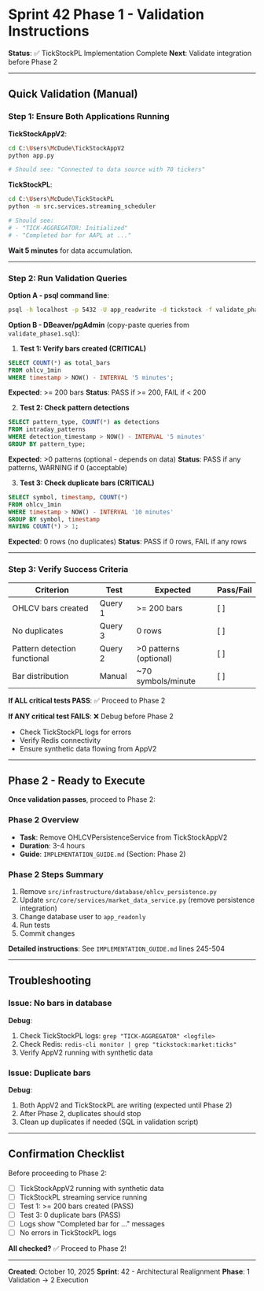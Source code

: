 # Sprint 42 Phase 1 - Validation Instructions

**Status**: ✅ TickStockPL Implementation Complete
**Next**: Validate integration before Phase 2

---

## Quick Validation (Manual)

### Step 1: Ensure Both Applications Running

**TickStockAppV2**:
```bash
cd C:\Users\McDude\TickStockAppV2
python app.py

# Should see: "Connected to data source with 70 tickers"
```

**TickStockPL**:
```bash
cd C:\Users\McDude\TickStockPL
python -m src.services.streaming_scheduler

# Should see:
# - "TICK-AGGREGATOR: Initialized"
# - "Completed bar for AAPL at ..."
```

**Wait 5 minutes** for data accumulation.

---

### Step 2: Run Validation Queries

**Option A - psql command line**:
```bash
psql -h localhost -p 5432 -U app_readwrite -d tickstock -f validate_phase1.sql
```

**Option B - DBeaver/pgAdmin** (copy-paste queries from `validate_phase1.sql`):

1. **Test 1: Verify bars created (CRITICAL)**
```sql
SELECT COUNT(*) as total_bars
FROM ohlcv_1min
WHERE timestamp > NOW() - INTERVAL '5 minutes';
```
**Expected**: >= 200 bars
**Status**: PASS if >= 200, FAIL if < 200

2. **Test 2: Check pattern detections**
```sql
SELECT pattern_type, COUNT(*) as detections
FROM intraday_patterns
WHERE detection_timestamp > NOW() - INTERVAL '5 minutes'
GROUP BY pattern_type;
```
**Expected**: >0 patterns (optional - depends on data)
**Status**: PASS if any patterns, WARNING if 0 (acceptable)

3. **Test 3: Check duplicate bars (CRITICAL)**
```sql
SELECT symbol, timestamp, COUNT(*)
FROM ohlcv_1min
WHERE timestamp > NOW() - INTERVAL '10 minutes'
GROUP BY symbol, timestamp
HAVING COUNT(*) > 1;
```
**Expected**: 0 rows (no duplicates)
**Status**: PASS if 0 rows, FAIL if any rows

---

### Step 3: Verify Success Criteria

| Criterion | Test | Expected | Pass/Fail |
|-----------|------|----------|-----------|
| OHLCV bars created | Query 1 | >= 200 bars | [ ] |
| No duplicates | Query 3 | 0 rows | [ ] |
| Pattern detection functional | Query 2 | >0 patterns (optional) | [ ] |
| Bar distribution | Manual | ~70 symbols/minute | [ ] |

**If ALL critical tests PASS**: ✅ Proceed to Phase 2

**If ANY critical test FAILS**: ❌ Debug before Phase 2
- Check TickStockPL logs for errors
- Verify Redis connectivity
- Ensure synthetic data flowing from AppV2

---

## Phase 2 - Ready to Execute

**Once validation passes**, proceed to Phase 2:

### Phase 2 Overview
- **Task**: Remove OHLCVPersistenceService from TickStockAppV2
- **Duration**: 3-4 hours
- **Guide**: `IMPLEMENTATION_GUIDE.md` (Section: Phase 2)

### Phase 2 Steps Summary
1. Remove `src/infrastructure/database/ohlcv_persistence.py`
2. Update `src/core/services/market_data_service.py` (remove persistence integration)
3. Change database user to `app_readonly`
4. Run tests
5. Commit changes

**Detailed instructions**: See `IMPLEMENTATION_GUIDE.md` lines 245-504

---

## Troubleshooting

### Issue: No bars in database

**Debug**:
1. Check TickStockPL logs: `grep "TICK-AGGREGATOR" <logfile>`
2. Check Redis: `redis-cli monitor | grep "tickstock:market:ticks"`
3. Verify AppV2 running with synthetic data

### Issue: Duplicate bars

**Debug**:
1. Both AppV2 and TickStockPL are writing (expected until Phase 2)
2. After Phase 2, duplicates should stop
3. Clean up duplicates if needed (SQL in validation script)

---

## Confirmation Checklist

Before proceeding to Phase 2:

- [ ] TickStockAppV2 running with synthetic data
- [ ] TickStockPL streaming service running
- [ ] Test 1: >= 200 bars created (PASS)
- [ ] Test 3: 0 duplicate bars (PASS)
- [ ] Logs show "Completed bar for ..." messages
- [ ] No errors in TickStockPL logs

**All checked?** ✅ Proceed to Phase 2!

---

**Created**: October 10, 2025
**Sprint**: 42 - Architectural Realignment
**Phase**: 1 Validation → 2 Execution
